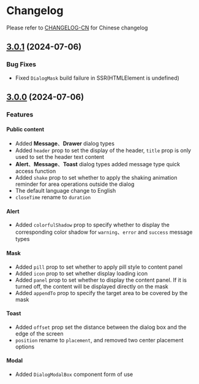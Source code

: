 # Changelog

Please refer to [CHANGELOG-CN](CHANGELOG-CN.md) for Chinese changelog

## [3.0.1](https://github.com/TerryZ/v-dialogs/compare/v3.0.0...v3.0.1) (2024-07-06)

### Bug Fixes

- Fixed `DialogMask` build failure in SSR(HTMLElement is undefined)

## [3.0.0](https://github.com/TerryZ/v-dialogs/compare/v2.2.0...v3.0.0) (2024-07-06)

### Features

#### Public content

- Added **Message**、**Drawer** dialog types
- Added `header` prop to set the display of the header, `title` prop is only used to set the header text content
- **Alert**、**Message**、**Toast** dialog types added message type quick access function
- Added `shake` prop to set whether to apply the shaking animation reminder for area operations outside the dialog
- The default language change to English
- `closeTime` rename to `duration`

#### Alert

- Added `colorfulShadow` prop to specify whether to display the corresponding color shadow for `warning`、`error` and `success` message types

#### Mask

- Added `pill` prop to set whether to apply pill style to content panel
- Added `icon` prop to set whether display loading icon
- Added `panel` prop to set whether to display the content panel. If it is turned off, the content will be displayed directly on the mask
- Added `appendTo` prop to specify the target area to be covered by the mask

#### Toast

- Added `offset` prop set the distance between the dialog box and the edge of the screen
- `position` rename to `placement`, and removed two center placement options

#### Modal

- Added `DialogModalBox` component form of use
